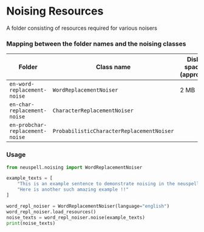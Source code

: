 # Noising Resources

A folder consisting of resources required for various noisers

### Mapping between the folder names and the noising classes

| Folder                          | Class name                                | Disk space (approx.) |
|---------------------------------|-------------------------------------------|----------------------|
| `en-word-replacement-noise`     | `WordReplacementNoiser`                   | 2 MB                 |
| `en-char-replacement-noise`     | `CharacterReplacementNoiser`              |                      |
| `en-probchar-replacement-noise` | `ProbabilisticCharacterReplacementNoiser` |                      |

### Usage

```python
from neuspell.noising import WordReplacementNoiser

example_texts = [
    "This is an example sentence to demonstrate noising in the neuspell repository.",
    "Here is another such amazing example !!"
]

word_repl_noiser = WordReplacementNoiser(language="english")
word_repl_noiser.load_resources()
noise_texts = word_repl_noiser.noise(example_texts)
print(noise_texts)
```